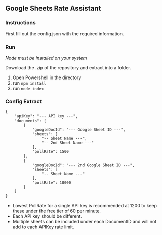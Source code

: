## Google Sheets Rate Assistant

### Instructions

First fill out the config.json with the required information.


### Run
*Node must be installed on your system*

Download the .zip of the repository and extract into a folder.

1. Open Powershell in the directory
2. run `npm install`
3. run `node index`

### Config Extract

```
{
    "apiKey": "--- API key ---",
    "documents": [
        {
            "googleDocId": "--- Google Sheet ID ---",
            "sheets": [
                "-- Sheet Name ---",
                "-- 2nd Sheet Name ---"
            ],
            "pollRate": 1500
        },
        {
            "googleDocId": "--- 2nd Google Sheet ID ---",
            "sheets": [
                "-- Sheet Name ---"
            ],
            "pollRate": 10000
        }
    ]
}
```

+ Lowest PollRate for a single API key is recommended at 1200 to keep these under the free tier of 60 per minute.
+ Each API key should be different.
+ Multiple sheets can be included under each DocumentID and will not add to each APIKey rate limit.
